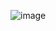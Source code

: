 ![image](https://github.com/Rahul-chaurasiya/Leetcode-Practice-Problem/assets/77222540/51c47b54-a753-4c6e-8e8d-5b97e9340af8)
